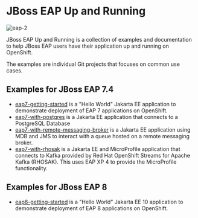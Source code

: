 # JBoss EAP Up and Running

![eap-2](https://user-images.githubusercontent.com/6193/220100789-98f8f1e3-dad3-416f-8c6e-86a9d4da301d.png)

JBoss EAP Up and Running is a collection of examples and documentation to help JBoss EAP users have their application up and running on OpenShift.

The examples are individual Git projects that focuses on common use cases.

## Examples for JBoss EAP 7.4

* [eap7-getting-started](https://github.com/jboss-eap-up-and-running/eap7-getting-started) is a "Hello World" Jakarta EE application to demonstrate deployment of EAP 7 applications on OpenShift. 
* [eap7-with-postgres](https://github.com/jboss-eap-up-and-running/eap7-with-postgres) is a Jakarta EE application that connects to a PostgreSQL Database
* [eap7-with-remote-messaging-broker](https://github.com/jboss-eap-up-and-running/eap7-with-remote-messaging-broker) is a Jakarta EE application using MDB and JMS to interact with a queue hosted on a remote messaging broker.
* [eap7-with-rhosak](https://github.com/jboss-eap-up-and-running/eap7-with-rhosak) is a Jakarta EE and MicroProfile application that connects to Kafka provided by Red Hat OpenShift Streams for Apache Kafka (RHOSAK). This uses EAP XP 4 to provide the MicroProfile functionality.

## Examples for JBoss EAP 8

* [eap8-getting-started](https://github.com/jboss-eap-up-and-running/eap8-getting-started) is a "Hello World" Jakarta EE  10 application to demonstrate deployment of EAP 8 applications on OpenShift. 
